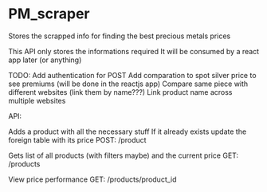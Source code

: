 # PM_scraper

Stores the scrapped info for finding the best precious metals prices

This API only stores the informations required
It will be consumed by a react app later (or anything)

TODO:
Add authentication for POST
Add comparation to spot silver price to see premiums (will be done in the reactjs app)
Compare same piece with different websites (link them by name???)
Link product name across multiple websites


API:

Adds a product with all the necessary stuff
If it already exists update the foreign table with its price 
POST: /product

Gets list of all products (with filters maybe) and the current price
GET: /products

View price performance
GET: /products/product_id
